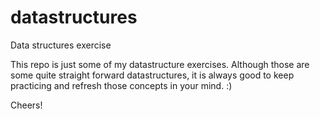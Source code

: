 # datastructures
Data structures exercise

This repo is just some of my datastructure exercises. Although those are some quite straight forward datastructures, it is always good to keep practicing and refresh those concepts in your mind. :)

Cheers!
